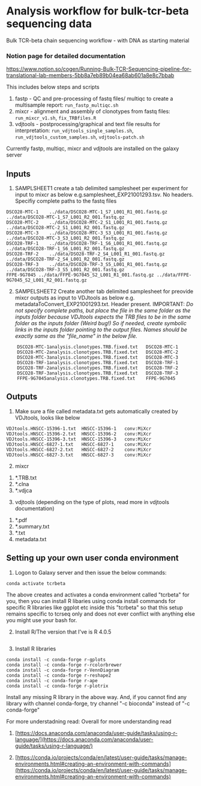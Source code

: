 # Analysis workflow for bulk-tcr-beta sequencing data
Bulk TCR-beta chain sequencing workflow - with DNA as starting material

### Notion page for detailed documentation
https://www.notion.so/cogen/Running-Bulk-TCR-Sequencing-pipeline-for-translational-lab-members-5bb8a7eb89b04ea68ab601a8e8c7bbab

This includes below steps and scripts

1) fastp - QC and pre-processing of fastq files/ multiqc to create a multisample report: `run_fastp_multiqc.sh`
2) mixcr - alignment and assembly of clonotypes from fastq files: `run_mixcr_v1.sh`, `fix_TRBfiles.R`
3) vdjtools - postprocessing/graphical and text file results for interpretation: `run_vdjtools_single_samples.sh`, `run_vdjtools_custom_samples.sh`, `vdjtools-patch.sh`

Currently fastp, multiqc, mixcr and vdjtools are installed on the galaxy server

## Inputs

1) SAMPLSHEET1
create a tab delimited samplesheet per experiment for input to mixcr as below e.g.samplesheet_EXP21001293.tsv. No headers. Specifiy complete paths to the fastq files
```
DSCO28-MTC-1    ../data/DSCO28-MTC-1_S7_L001_R1_001.fastq.gz    ../data/DSCO28-MTC-1_S7_L001_R2_001.fastq.gz
DSCO28-MTC-2    ../data/DSCO28-MTC-2_S1_L001_R1_001.fastq.gz    ../data/DSCO28-MTC-2_S1_L001_R2_001.fastq.gz
DSCO28-MTC-3    ../data/DSCO28-MTC-3_S3_L001_R1_001.fastq.gz    ../data/DSCO28-MTC-3_S3_L001_R2_001.fastq.gz
DSCO28-TRF-1    ../data/DSCO28-TRF-1_S6_L001_R1_001.fastq.gz    ../data/DSCO28-TRF-1_S6_L001_R2_001.fastq.gz
DSCO28-TRF-2    ../data/DSO28-TRF-2_S4_L001_R1_001.fastq.gz    ../data/DSCO28-TRF-2_S4_L001_R2_001.fastq.gz
DSCO28-TRF-3    ../data/DSCO28-TRF-3_S5_L001_R1_001.fastq.gz    ../data/DSCO28-TRF-3_S5_L001_R2_001.fastq.gz
FFPE-9G7045 ../data/FFPE-9G7045_S2_L001_R1_001.fastq.gz ../data/FFPE-9G7045_S2_L001_R2_001.fastq.gz
```
2) SAMPELSHEET2
Create another tab delimited samplesheet for preovide mixcr outputs as input to VDJtools as below e.g. metadataToConvert_EXP21001293.txt. Header present. 
IMPORTANT: *Do not specify complete paths, but place the file in the same folder as the inputs folder because VDJtools expects the TRB files to be in the same folder as the inputs folder (Weird bug!) So if needed, create symbolic links in the inputs folder pointing to the output files. Names should be exactly same as the "file_name" in the below file.*

```file_name	sample_id
	DSCO28-MTC-1analysis.clonotypes.TRB.fixed.txt	DSCO28-MTC-1
	DSCO28-MTC-2analysis.clonotypes.TRB.fixed.txt	DSCO28-MTC-2
	DSCO28-MTC-3analysis.clonotypes.TRB.fixed.txt	DSCO28-MTC-3
	DSCO28-TRF-1analysis.clonotypes.TRB.fixed.txt	DSCO28-TRF-1
	DSCO28-TRF-2analysis.clonotypes.TRB.fixed.txt	DSCO28-TRF-2
	DSCO28-TRF-3analysis.clonotypes.TRB.fixed.txt	DSCO28-TRF-3
	FFPE-9G7045analysis.clonotypes.TRB.fixed.txt	FFPE-9G7045
```

## Outputs

1) Make sure a file called metadata.txt gets automatically created by VDJtools, looks like below
```file_name	sample_id	..filter..
VDJtools.HNSCC-15396-1.txt	HNSCC-15396-1	conv:MiXcr
VDJtools.HNSCC-15396-2.txt	HNSCC-15396-2	conv:MiXcr
VDJtools.HNSCC-15396-3.txt	HNSCC-15396-3	conv:MiXcr
VDJtools.HNSCC-6827-1.txt	HNSCC-6827-1	conv:MiXcr
VDJtools.HNSCC-6827-2.txt	HNSCC-6827-2	conv:MiXcr
VDJtools.HNSCC-6827-3.txt	HNSCC-6827-3	conv:MiXcr
```

2) mixcr

1. *.TRB.txt
2. *.clna
3. *.vdjca

3) vdjtools (depending on the type of plots, read more in vdjtools documentation)

1. *.pdf
2. *.summary.txt
3. *.txt
4. metadata.txt

## Setting up your own user conda environment

1) Logon to Galaxy server and then issue the below commands:
```conda create --name tcrbeta
conda activate tcrbeta
```
The above creates and activates a conda environment called "tcrbeta" for you, then you can install R libaries using conda install commands for specific R libraries like ggplot etc inside this "tcrbeta" so that this setup remains specific to tcrseq only and does not ever conflict with anything else you might use your bash for.

2) Install R/The version that I've is R 4.0.5
```conda install -c conda-forge r-base
```
3) Install R libraries
```conda install -c conda-forge r-ggplot2
conda install -c conda-forge r-gplots
conda install -c conda-forge r-rcolorbrewer
conda install -c conda-forge r-VennDiagram
conda install -c conda-forge r-reshape2
conda install -c conda-forge r-ape
conda install -c conda-forge r-plotrix
```

Install any missing R library in the above way. And, if you cannot find any library with channel conda-forge, try channel "-c bioconda" instead of "-c conda-forge"

For more understadning read:
Overall for more understanding read 
1) [https://docs.anaconda.com/anaconda/user-guide/tasks/using-r-language/](https://docs.anaconda.com/anaconda/user-guide/tasks/using-r-language/) 

2) [https://conda.io/projects/conda/en/latest/user-guide/tasks/manage-environments.html#creating-an-environment-with-commands](https://conda.io/projects/conda/en/latest/user-guide/tasks/manage-environments.html#creating-an-environment-with-commands)
